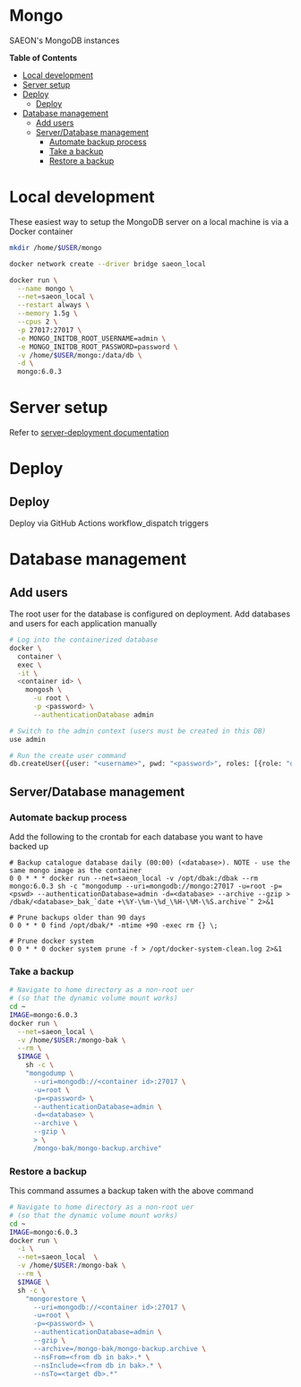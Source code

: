 # Mongo
SAEON's MongoDB instances

<!-- START doctoc generated TOC please keep comment here to allow auto update -->
<!-- DON'T EDIT THIS SECTION, INSTEAD RE-RUN doctoc TO UPDATE -->
**Table of Contents**

- [Local development](#local-development)
- [Server setup](#server-setup)
- [Deploy](#deploy)
  - [Deploy](#deploy-1)
- [Database management](#database-management)
  - [Add users](#add-users)
  - [Server/Database management](#serverdatabase-management)
    - [Automate backup process](#automate-backup-process)
    - [Take a backup](#take-a-backup)
    - [Restore a backup](#restore-a-backup)

<!-- END doctoc generated TOC please keep comment here to allow auto update -->

# Local development
These easiest way to setup the MongoDB server on a local machine is via a Docker container

```sh
mkdir /home/$USER/mongo

docker network create --driver bridge saeon_local

docker run \
  --name mongo \
  --net=saeon_local \
  --restart always \
  --memory 1.5g \
  --cpus 2 \
  -p 27017:27017 \
  -e MONGO_INITDB_ROOT_USERNAME=admin \
  -e MONGO_INITDB_ROOT_PASSWORD=password \
  -v /home/$USER/mongo:/data/db \
  -d \
  mongo:6.0.3
```

# Server setup
Refer to [server-deployment documentation](https://github.com/SAEON/deployment-platform#mongosaeonint)

# Deploy
## Deploy
Deploy via GitHub Actions workflow_dispatch triggers

# Database management
## Add users
The root user for the database is configured on deployment. Add databases and users for each application manually

```sh
# Log into the containerized database
docker \
  container \
  exec \
  -it \
  <container id> \
    mongosh \
      -u root \
      -p <password> \
      --authenticationDatabase admin

# Switch to the admin context (users must be created in this DB)
use admin

# Run the create user command
db.createUser({user: "<username>", pwd: "<password>", roles: [{role: "dbOwner", db: "<database>"}]})
```

## Server/Database management
### Automate backup process
Add the following to the crontab for each database you want to have backed up

```
# Backup catalogue database daily (00:00) (<database>). NOTE - use the same mongo image as the container
0 0 * * * docker run --net=saeon_local -v /opt/dbak:/dbak --rm mongo:6.0.3 sh -c "mongodump --uri=mongodb://mongo:27017 -u=root -p=<pswd> --authenticationDatabase=admin -d=<database> --archive --gzip > /dbak/<database>_bak_`date +\%Y-\%m-\%d_\%H-\%M-\%S.archive`" 2>&1

# Prune backups older than 90 days
0 0 * * 0 find /opt/dbak/* -mtime +90 -exec rm {} \;

# Prune docker system
0 0 * * 0 docker system prune -f > /opt/docker-system-clean.log 2>&1
```

### Take a backup
```sh
# Navigate to home directory as a non-root uer
# (so that the dynamic volume mount works)
cd ~
IMAGE=mongo:6.0.3
docker run \
  --net=saeon_local \
  -v /home/$USER:/mongo-bak \
  --rm \
  $IMAGE \
    sh -c \
    "mongodump \
      --uri=mongodb://<container id>:27017 \
      -u=root \
      -p=<password> \
      --authenticationDatabase=admin \
      -d=<database> \
      --archive \
      --gzip \
      > \
      /mongo-bak/mongo-backup.archive"
```

### Restore a backup
This command assumes a backup taken with the above command
```sh
# Navigate to home directory as a non-root uer
# (so that the dynamic volume mount works)
cd ~
IMAGE=mongo:6.0.3
docker run \
  -i \
  --net=saeon_local  \
  -v /home/$USER:/mongo-bak \
  --rm \
  $IMAGE \
  sh -c \
    "mongorestore \
      --uri=mongodb://<container id>:27017 \
      -u=root \
      -p=<password> \
      --authenticationDatabase=admin \
      --gzip \
      --archive=/mongo-bak/mongo-backup.archive \
      --nsFrom=<from db in bak>.* \
      --nsInclude=<from db in bak>.* \
      --nsTo=<target db>.*" 
```
